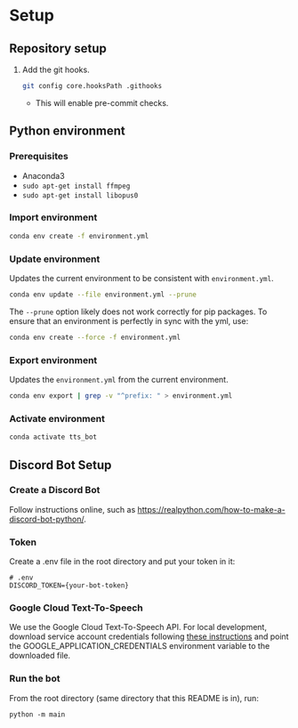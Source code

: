 # Setup

## Repository setup

1. Add the git hooks.
   ```bash
   git config core.hooksPath .githooks
   ```
   * This will enable pre-commit checks.

## Python environment

### Prerequisites

* Anaconda3
* `sudo apt-get install ffmpeg`
* `sudo apt-get install libopus0`

### Import environment

```bash
conda env create -f environment.yml
```

### Update environment

Updates the current environment to be consistent with `environment.yml`.
```bash
conda env update --file environment.yml --prune
```

The `--prune` option likely does not work correctly for pip packages. To ensure that an environment is perfectly in sync with the yml, use:
```bash
conda env create --force -f environment.yml
```

### Export environment

Updates the `environment.yml` from the current environment.
```bash
conda env export | grep -v "^prefix: " > environment.yml
```

### Activate environment

```bash
conda activate tts_bot
```

## Discord Bot Setup

### Create a Discord Bot

Follow instructions online, such as https://realpython.com/how-to-make-a-discord-bot-python/.

### Token

Create a .env file in the root directory and put your token in it:
```
# .env
DISCORD_TOKEN={your-bot-token}
```

### Google Cloud Text-To-Speech

We use the Google Cloud Text-To-Speech API. For local development, download service account credentials following [these instructions](https://cloud.google.com/text-to-speech/docs/libraries#setting_up_authentication) and point the GOOGLE_APPLICATION_CREDENTIALS environment variable to the downloaded file.

### Run the bot

From the root directory (same directory that this README is in), run:

```
python -m main
```
